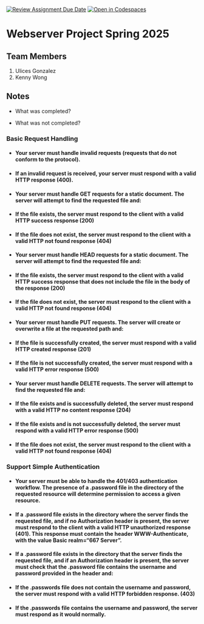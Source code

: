 [![Review Assignment Due Date](https://classroom.github.com/assets/deadline-readme-button-22041afd0340ce965d47ae6ef1cefeee28c7c493a6346c4f15d667ab976d596c.svg)](https://classroom.github.com/a/aSaOP-dD)
[![Open in Codespaces](https://classroom.github.com/assets/launch-codespace-2972f46106e565e64193e422d61a12cf1da4916b45550586e14ef0a7c637dd04.svg)](https://classroom.github.com/open-in-codespaces?assignment_repo_id=18202521)
# Webserver Project Spring 2025

## Team Members

1. Ulices Gonzalez
2. Kenny Wong

## Notes

- What was completed?
  
- What was not completed?

### Basic Request Handling
- #### Your server must handle invalid requests (requests that do not conform to the protocol). 
-   #### If an invalid request is received, your server must respond with a valid HTTP response (400).
- #### Your server must handle GET requests for a static document. The server will attempt to find the requested file and:
-   #### If the file exists, the server must respond to the client with a valid HTTP success response (200)
-   #### If the file does not exist, the server must respond to the client with a valid HTTP not found response (404)
- #### Your server must handle HEAD requests for a static document. The server will attempt to find the requested file and:
-   #### If the file exists, the server must respond to the client with a valid HTTP success response that does not include the file in the body of the response (200)
-   #### If the file does not exist, the server must respond to the client with a valid HTTP not found response (404)
- #### Your server must handle PUT requests. The server will create or overwrite a file at the requested path and:
-   #### If the file is successfully created, the server must respond with a valid HTTP created response (201)
-   #### If the file is not successfully created, the server must respond with a valid HTTP error response (500)
- #### Your server must handle DELETE requests. The server will attempt to find the requested file and:
-   #### If the file exists and is successfully deleted, the server must respond with a valid HTTP no content response (204)
-   #### If the file exists and is not successfully deleted, the server must respond with a valid HTTP error response (500)
-   #### If the file does not exist, the server must respond to the client with a valid HTTP not found response (404)
### Support Simple Authentication
- #### Your server must be able to handle the 401/403 authentication workflow. The presence of a .password file in the directory of the requested resource will determine permission to access a given resource. 
-   #### If a .password file exists in the directory where the server finds the requested file, and if no Authorization header is present, the server must respond to the client with a valid HTTP unauthorized response (401). This response must contain the header WWW-Authenticate, with the value Basic realm=“667 Server”.
-   #### If a .password file exists in the directory that the server finds the requested file, and if an Authorization header is present, the server must check that the .password file contains the username and password provided in the header and:
-   #### If the .passwords file does not contain the username and password, the server must respond with a valid HTTP forbidden response. (403)
-   #### If the .passwords file contains the username and password, the server must respond as it would normally.
